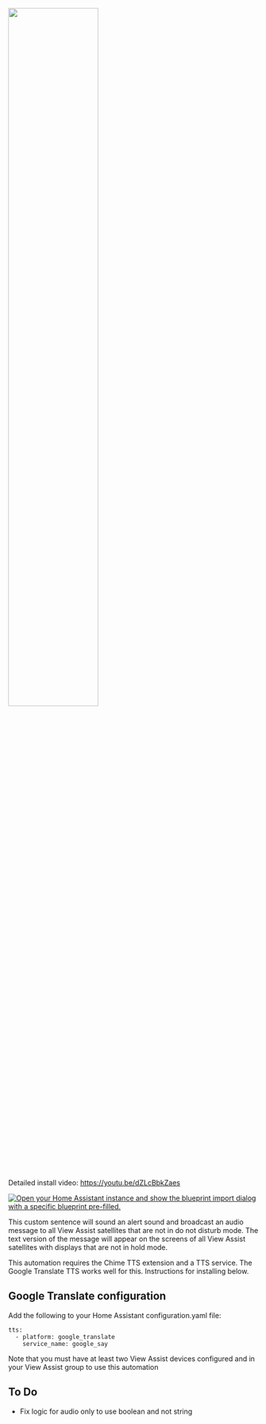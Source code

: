 <a href="https://www.youtube.com/watch?v=dZLcBbkZaes"><img src="https://img.youtube.com/vi/dZLcBbkZaes/mqdefault.jpg" width="60%"></a>

Detailed install video:
https://youtu.be/dZLcBbkZaes

[![Open your Home Assistant instance and show the blueprint import dialog with a specific blueprint pre-filled.](https://my.home-assistant.io/badges/blueprint_import.svg)](https://my.home-assistant.io/redirect/blueprint_import/?blueprint_url=https%3A%2F%2Fraw.githubusercontent.com%2Fdinki%2FView-Assist%2Fmain%2FView_Assist_custom_sentences%2FBroadcast%2Fblueprint-broadcast.yaml)

This custom sentence will sound an alert sound and broadcast an audio message to all View Assist satellites that are not in do not disturb mode.  The text version of the message will appear on the screens of all View Assist satellites with displays that are not in hold mode.

This automation requires the Chime TTS extension and a TTS service.  The Google Translate TTS works well for this.  Instructions for installing below.

## Google Translate configuration
Add the following to your Home Assistant configuration.yaml file:

```
tts:
  - platform: google_translate
    service_name: google_say
```

Note that you must have at least two View Assist devices configured and in your View Assist group to use this automation
## To Do
* Fix logic for audio only to use boolean and not string
